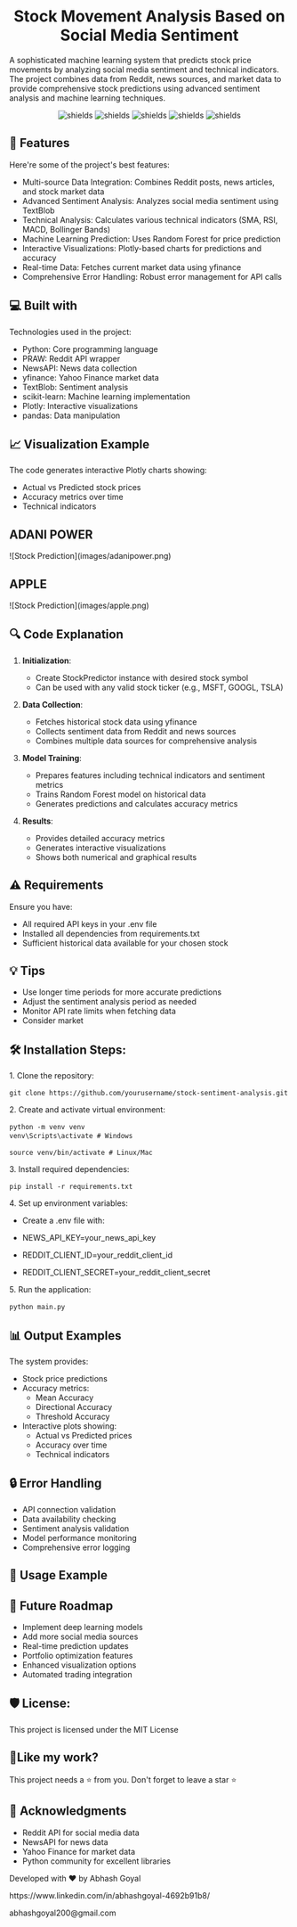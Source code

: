 <h1 align="center" id="title">Stock Movement Analysis Based on Social Media Sentiment</h1>

<p id="description">A sophisticated machine learning system that predicts stock price movements by analyzing social media sentiment and technical indicators. The project combines data from Reddit, news sources, and market data to provide comprehensive stock predictions using advanced sentiment analysis and machine learning techniques.</p>

<p align="center">
<img src="https://img.shields.io/badge/Python-3776AB?style=for-the-badge&logo=python&logoColor=white" alt="shields">
<img src="https://img.shields.io/badge/scikit--learn-F7931E?style=for-the-badge&logo=scikit-learn&logoColor=white" alt="shields">
<img src="https://img.shields.io/badge/Pandas-150458?style=for-the-badge&logo=pandas&logoColor=white" alt="shields">
<img src="https://img.shields.io/badge/Plotly-3F4F75?style=for-the-badge&logo=plotly&logoColor=white" alt="shields">
<img src="https://img.shields.io/badge/Reddit-FF4500?style=for-the-badge&logo=reddit&logoColor=white" alt="shields">
</p>

<h2>🧐 Features</h2>

Here're some of the project's best features:

* Multi-source Data Integration: Combines Reddit posts, news articles, and stock market data
* Advanced Sentiment Analysis: Analyzes social media sentiment using TextBlob
* Technical Analysis: Calculates various technical indicators (SMA, RSI, MACD, Bollinger Bands)
* Machine Learning Prediction: Uses Random Forest for price prediction
* Interactive Visualizations: Plotly-based charts for predictions and accuracy
* Real-time Data: Fetches current market data using yfinance
* Comprehensive Error Handling: Robust error management for API calls

<h2>💻 Built with</h2>

Technologies used in the project:

* Python: Core programming language
* PRAW: Reddit API wrapper
* NewsAPI: News data collection
* yfinance: Yahoo Finance market data
* TextBlob: Sentiment analysis
* scikit-learn: Machine learning implementation
* Plotly: Interactive visualizations
* pandas: Data manipulation

  
<h2>📈 Visualization Example</h2>

The code generates interactive Plotly charts showing:
- Actual vs Predicted stock prices
- Accuracy metrics over time
- Technical indicators

<h2>ADANI POWER</h2>
![Stock Prediction](images/adanipower.png)

<h2> APPLE</h2>
![Stock Prediction](images/apple.png)


<h2>🔍 Code Explanation</h2>

1. **Initialization**: 
   - Create StockPredictor instance with desired stock symbol
   - Can be used with any valid stock ticker (e.g., MSFT, GOOGL, TSLA)

2. **Data Collection**:
   - Fetches historical stock data using yfinance
   - Collects sentiment data from Reddit and news sources
   - Combines multiple data sources for comprehensive analysis

3. **Model Training**:
   - Prepares features including technical indicators and sentiment metrics
   - Trains Random Forest model on historical data
   - Generates predictions and calculates accuracy metrics

4. **Results**:
   - Provides detailed accuracy metrics
   - Generates interactive visualizations
   - Shows both numerical and graphical results

<h2>⚠️ Requirements</h2>

Ensure you have:
- All required API keys in your .env file
- Installed all dependencies from requirements.txt
- Sufficient historical data available for your chosen stock

<h2>💡 Tips</h2>

- Use longer time periods for more accurate predictions
- Adjust the sentiment analysis period as needed
- Monitor API rate limits when fetching data
- Consider market

<h2>🛠️ Installation Steps:</h2>

<p>1. Clone the repository:</p>

```
git clone https://github.com/yourusername/stock-sentiment-analysis.git
```
<p>2. Create and activate virtual environment:</p>

```
python -m venv venv
venv\Scripts\activate # Windows
```
```
source venv/bin/activate # Linux/Mac
```

<p>3. Install required dependencies:</p>

```
pip install -r requirements.txt
```

<p>4. Set up environment variables:</p>

- Create a .env file with:

- NEWS_API_KEY=your_news_api_key
- REDDIT_CLIENT_ID=your_reddit_client_id
- REDDIT_CLIENT_SECRET=your_reddit_client_secret

<p>5. Run the application:</p>

```
python main.py
```

<h2>📊 Output Examples</h2>

The system provides:

* Stock price predictions
* Accuracy metrics:
  - Mean Accuracy
  - Directional Accuracy
  - Threshold Accuracy
* Interactive plots showing:
  - Actual vs Predicted prices
  - Accuracy over time
  - Technical indicators

<h2>🔒 Error Handling</h2>

* API connection validation
* Data availability checking
* Sentiment analysis validation
* Model performance monitoring
* Comprehensive error logging

<h2>📝 Usage Example</h2>


<h2>🚧 Future Roadmap</h2>

* Implement deep learning models
* Add more social media sources
* Real-time prediction updates
* Portfolio optimization features
* Enhanced visualization options
* Automated trading integration

<h2>🛡️ License:</h2>

This project is licensed under the MIT License

<h2>💖Like my work?</h2>

This project needs a ⭐️ from you. Don't forget to leave a star ⭐️

<h2>🙏 Acknowledgments</h2>

* Reddit API for social media data
* NewsAPI for news data
* Yahoo Finance for market data
* Python community for excellent libraries

Developed with ❤️ by Abhash Goyal
<p>https://www.linkedin.com/in/abhashgoyal-4692b91b8/</p>
<p>abhashgoyal200@gmail.com</p>


